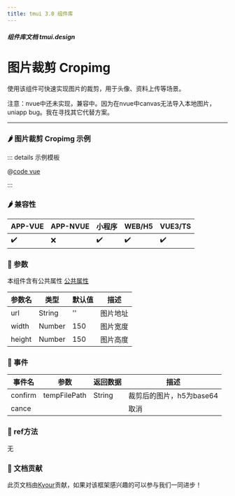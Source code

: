 ```yaml
---
title: tmui 3.0 组件库
---
```


<dirtoc></dirtoc>

##### 组件库文档 tmui.design

# 图片裁剪 Cropimg
使用该组件可快速实现图片的裁剪，用于头像、资料上传等场景。

注意：nvue中还未实现，兼容中。因为在nvue中canvas无法导入本地图片，uniapp bug。我在寻找其它代替方案。

---

### :hot_pepper: 图片裁剪 Cropimg 示例

<webview url="https://tmui.design/h5/#/pages/other/cropimg"></webview>

::: details 示例模板

@[code vue](pages/other/cropimg.vue)

:::

### :hot_pepper: 兼容性

| APP-VUE            | APP-NVUE | 小程序                | WEB/H5             | VUE3/TS            |
|--------------------|----------|--------------------|--------------------|--------------------|
| :heavy_check_mark: | :x:      | :heavy_check_mark: | :heavy_check_mark: | :heavy_check_mark: |

### :seedling: 参数
本组件含有公共属性 [公共属性](/doc/spec/组件公共样式.md)

| 参数名    | 类型     | 默认值 | 描述   |
|--------|--------|-----|------|
| url    | String | ''  | 图片地址 |
| width  | Number | 150 | 图片宽度 |
| height | Number | 150 | 图片高度 |

### :rose: 事件
| 事件名     | 参数           | 返回数据   | 描述               |
|---------|--------------|--------|------------------|
| confirm | tempFilePath | String | 裁剪后的图片，h5为base64 |
| cance   |              |        | 取消               |


### :green_salad: ref方法
无

### :couplekiss: 文档贡献
此页文档由[Kyour](https://github.com/kyour-cn)贡献，如果对该框架感兴趣的可以参与我们一同进步！
